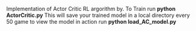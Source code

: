 Implementation of Actor Critic RL argorithm by.
To Train run **python ActorCritic.py**
This will save your trained model in a local directory every 50 game
to view the model in action run **python load_AC_model.py**

